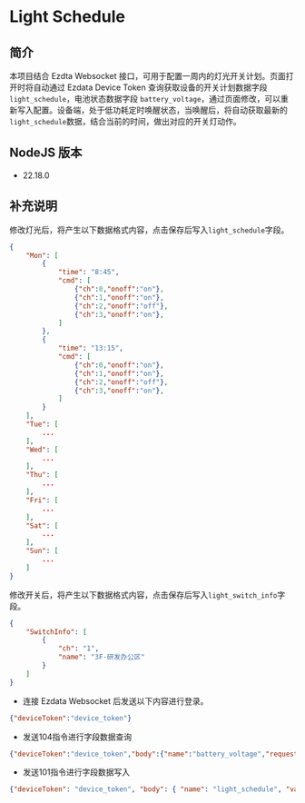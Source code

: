 # Light Schedule

## 简介

本项目结合 Ezdta Websocket 接口，可用于配置一周内的灯光开关计划。页面打开时将自动通过 Ezdata Device Token 查询获取设备的开关计划数据字段`light_schedule`，电池状态数据字段
`battery_voltage`，通过页面修改，可以重新写入配置。设备端，处于低功耗定时唤醒状态，当唤醒后，将自动获取最新的`light_schedule`数据，结合当前的时间，做出对应的开关灯动作。

## NodeJS 版本

- 22.18.0

## 补充说明

修改灯光后，将产生以下数据格式内容，点击保存后写入`light_schedule`字段。


```json
{
    "Mon": [
        {
            "time": "8:45",
            "cmd": [
                {"ch":0,"onoff":"on"},
                {"ch":1,"onoff":"on"},
                {"ch":2,"onoff":"off"},
                {"ch":3,"onoff":"on"},
            ]
        },
        {
            "time": "13:15",
            "cmd": [
                {"ch":0,"onoff":"on"},
                {"ch":1,"onoff":"on"},
                {"ch":2,"onoff":"off"},
                {"ch":3,"onoff":"on"},
            ]
        }
    ],
    "Tue": [
        ...
    ],
    "Wed": [
        ...
    ],
    "Thu": [
        ...
    ],
    "Fri": [
        ...
    ],
    "Sat": [
        ...
    ],
    "Sun": [
        ...
    ]
}
```

修改开关后，将产生以下数据格式内容，点击保存后写入`light_switch_info`字段。

```json
{
    "SwitchInfo": [
        {
            "ch": "1",
            "name": "3F-研发办公区"
        }
    ]
}
```


- 连接 Ezdata Websocket 后发送以下内容进行登录。

```json
{"deviceToken":"device_token"}
```

- 发送104指令进行字段数据查询

```json
{"deviceToken":"device_token","body":{"name":"battery_voltage","requestType":104}}
```

- 发送101指令进行字段数据写入

```json
{"deviceToken": "device_token", "body": { "name": "light_schedule", "value": "{data}", "requestType": 101 }}
```





